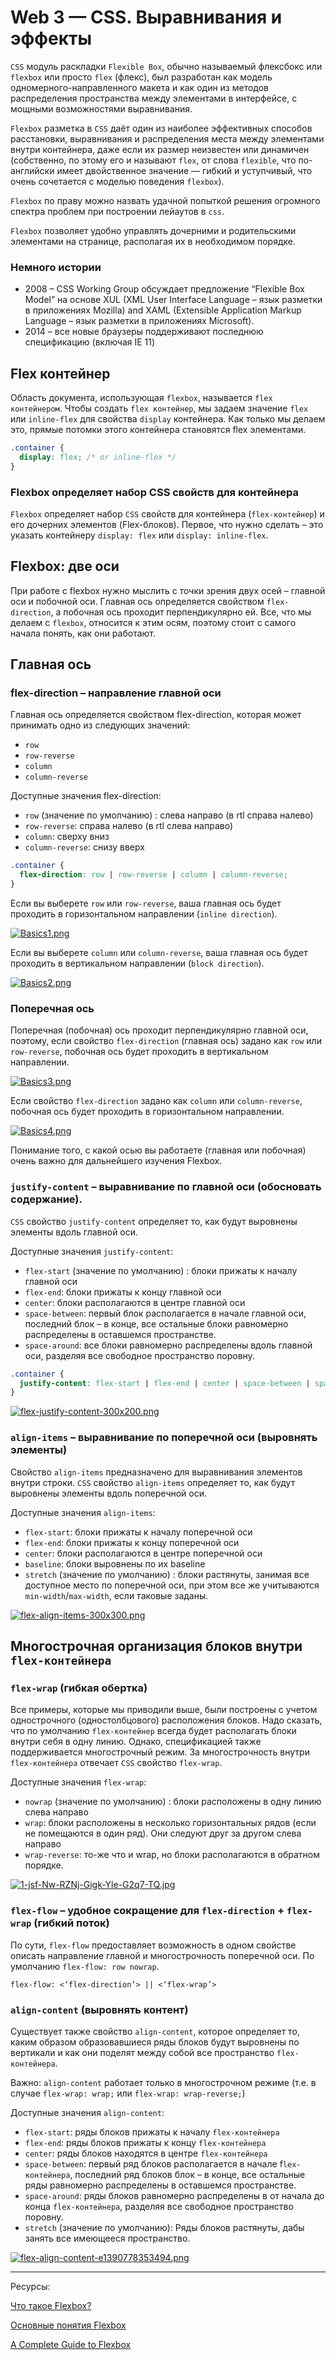 # Web 3 — CSS. Выравнивания и эффекты

`CSS` модуль раскладки `Flexible Box`, обычно называемый флексбокс или `flexbox` или просто `flex` (флекс), был разработан как модель одномерного-направленного макета и как один из методов распределения пространства между элементами в интерфейсе, с мощными возможностями выравнивания. 

`Flexbox` разметка в `CSS` даёт один из наиболее эффективных способов расстановки, выравнивания и распределения места между элементами внутри контейнера, даже если их размер неизвестен или динамичен (собственно, по этому его и называют `flex`, от слова `flexible`, что по-английски имеет двойственное значение — гибкий и уступчивый, что очень сочетается с моделью поведения `flexbox`).

`Flexbox` по праву можно назвать удачной попыткой решения огромного спектра проблем при построении лейаутов в `css`.

`Flexbox` позволяет удобно управлять дочерними и родительскими элементами на странице, располагая их в необходимом порядке.

### Немного истории

- 2008 – CSS Working Group обсуждает предложение “Flexible Box Model” на основе XUL (XML User Interface Language – язык разметки в приложениях Mozilla) and XAML (Extensible Application Markup Language – язык разметки в приложениях Microsoft). 
- 2014 – все новые браузеры поддерживают последнюю спецификацию (включая IE 11)

## Flex контейнер

Область документа, использующая `flexbox`, называется `flex контейнером`. Чтобы создать `flex контейнер`, мы задаем значение `flex` или `inline-flex` для свойства `display` контейнера. Как только мы делаем это, прямые потомки этого контейнера становятся flex элементами.

```css
.container {
  display: flex; /* or inline-flex */
}
```

### Flexbox определяет набор CSS свойств для контейнера

`Flexbox` определяет набор `CSS` свойств для контейнера (`flex-контейнер`) и его дочерних элементов (Flex-блоков). Первое, что нужно сделать – это указать контейнеру `display: flex` или `display: inline-flex`.

## Flexbox: две оси

При работе с flexbox нужно мыслить с точки зрения двух осей – главной оси и побочной оси. Главная ось определяется свойством `flex-direction`, а побочная ось проходит перпендикулярно ей. Все, что мы делаем с `flexbox`, относится к этим осям, поэтому стоит с самого начала понять, как они работают.

## Главная ось

### flex-direction – направление главной оси

Главная ось определяется свойством flex-direction, которая может принимать одно из следующих значений:

- `row`
- `row-reverse`
- `column`
- `column-reverse`

Доступные значения flex-direction:

- `row` (значение по умолчанию) : слева направо (в rtl справа налево)
- `row-reverse`: справа налево (в rtl слева направо)
- `column`: сверху вниз
- `column-reverse`: снизу вверх

```css
.container {
  flex-direction: row | row-reverse | column | column-reverse;
}
```

Если вы выберете `row` или `row-reverse`, ваша главная ось будет проходить в горизонтальном направлении (`inline direction`).

[![Basics1.png](https://i.postimg.cc/25x97qmd/Basics1.png)](https://postimg.cc/2qVxzS13)

Если вы выберете `column` или `column-reverse`, ваша главная ось будет проходить в вертикальном направлении (`block direction`).

[![Basics2.png](https://i.postimg.cc/mr4693x2/Basics2.png)](https://postimg.cc/w1WV8mTS)

### Поперечная ось

Поперечная (побочная)  ось проходит перпендикулярно главной оси, поэтому, если свойство `flex-direction` (главная ось) задано как `row` или `row-reverse`, побочная ось будет проходить в вертикальном направлении.

[![Basics3.png](https://i.postimg.cc/9QZnz8nn/Basics3.png)](https://postimg.cc/w1xVGVHX)

Если свойство `flex-direction` задано как `column` или `column-reverse`, побочная ось будет проходить в горизонтальном направлении.

[![Basics4.png](https://i.postimg.cc/7YpRH8mz/Basics4.png)](https://postimg.cc/JG5xxgw7)

Понимание того, с какой осью вы работаете (главная или побочная) очень важно для дальнейшего изучения Flexbox.


### `justify-content` – выравнивание по главной оси (обосновать содержание).

`CSS` свойство `justify-content` определяет то, как будут выровнены элементы вдоль главной оси.

Доступные значения `justify-content`:

- `flex-start` (значение по умолчанию) : блоки прижаты к началу главной оси
- `flex-end`: блоки прижаты к концу главной оси
- `center`: блоки располагаются в центре главной оси
- `space-between`: первый блок располагается в начале главной оси, последний блок – в конце, все остальные блоки равномерно распределены в оставшемся пространстве.
- `space-around`: все блоки равномерно распределены вдоль главной оси, разделяя все свободное пространство поровну.

```css
.container {
  justify-content: flex-start | flex-end | center | space-between | space-around | space-evenly | start | end | left | right ... + safe | unsafe;
}
```

[![flex-justify-content-300x200.png](https://i.postimg.cc/wjWMn267/flex-justify-content-300x200.png)](https://postimg.cc/dhyJy8ZY)

### `align-items` – выравнивание по поперечной оси (выровнять элементы)

Свойство `align-items` предназначено для выравнивания элементов внутри строки.
`CSS` свойство `align-items` определяет то, как будут выровнены элементы вдоль поперечной оси.

Доступные значения `align-items`:

- `flex-start`: блоки прижаты к началу поперечной оси
- `flex-end`: блоки прижаты к концу поперечной оси
- `center`: блоки располагаются в центре поперечной оси
- `baseline`: блоки выровнены по их baseline
- `stretch` (значение по умолчанию) : блоки растянуты, занимая все доступное место по поперечной оси, при этом все же учитываются `min-width`/`max-width`, если таковые заданы.

[![flex-align-items-300x300.png](https://i.postimg.cc/qvY085JX/flex-align-items-300x300.png)](https://postimg.cc/68dDKzGy)

## Многострочная организация блоков внутри `flex-контейнера`

### `flex-wrap` (гибкая обертка)

Все примеры, которые мы приводили выше, были построены с учетом однострочного (одностолбцового) расположения блоков. Надо сказать, что по умолчанию `flex-контейнер` всегда будет располагать блоки внутри себя в одну линию. Однако, спецификацией также поддерживается многострочный режим. За многострочность внутри `flex-контейнера` отвечает `CSS` свойство `flex-wrap`.

Доступные значения `flex-wrap`:

- `nowrap` (значение по умолчанию) : блоки расположены в одну линию слева направо 
- `wrap`: блоки расположены в несколько горизонтальных рядов (если не помещаются в один ряд). Они следуют друг за другом слева направо 
- `wrap-reverse`: то-же что и wrap, но блоки располагаются в обратном порядке.

[![1-jsf-Nw-RZNj-Gigk-Yle-G2q7-TQ.jpg](https://i.postimg.cc/MpxxtQVX/1-jsf-Nw-RZNj-Gigk-Yle-G2q7-TQ.jpg)](https://postimg.cc/Lnyr8hyM)

### `flex-flow` – удобное сокращение для `flex-direction` + `flex-wrap` (гибкий поток)

По сути, `flex-flow` предоставляет возможность в одном свойстве описать направление главной и многострочность поперечной оси. По умолчанию `flex-flow: row nowrap`.

`flex-flow: <‘flex-direction’> || <‘flex-wrap’>`

### `align-content` (выровнять контент)

Существует также свойство `align-content`, которое определяет то, каким образом образовавшиеся ряды блоков будут выровнены по вертикали и как они поделят между собой все пространство `flex-контейнера`.

Важно: `align-content` работает только в многострочном режиме (т.е. в случае `flex-wrap: wrap;` или `flex-wrap: wrap-reverse;`)

Доступные значения `align-content`:

- `flex-start`: ряды блоков прижаты к началу `flex-контейнера`
- `flex-end`: ряды блоков прижаты к концу `flex-контейнера`
- `center`: ряды блоков находятся в центре `flex-контейнера`
- `space-between`: первый ряд блоков располагается в начале f`lex-контейнера`, последний ряд блоков блок – в конце, все остальные ряды равномерно распределены в оставшемся пространстве.
- `space-around`: ряды блоков равномерно распределены в от начала до конца `flex-контейнера`, разделяя все свободное пространство поровну.
- `stretch` (значение по умолчанию): Ряды блоков растянуты, дабы занять все имеющееся пространство.

[![flex-align-content-e1390778353494.png](https://i.postimg.cc/QCY9cZfk/flex-align-content-e1390778353494.png)](https://postimg.cc/jnNSrm0L)


***
Ресурсы:

[Что такое Flexbox?](https://html5.by/blog/flexbox/) 

[Основные понятия Flexbox](https://developer.mozilla.org/ru/docs/Web/CSS/CSS_Flexible_Box_Layout/Basic_Concepts_of_Flexbox)

[A Complete Guide to Flexbox](https://css-tricks.com/snippets/css/a-guide-to-flexbox/)

